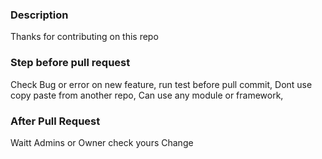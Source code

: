 ### Description
Thanks for contributing on this repo

### Step before pull request
Check Bug or error on new feature,
run test before pull commit,
Dont use copy paste from another repo,
Can use any module or framework,

### After Pull Request
Waitt Admins or Owner check yours Change
